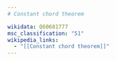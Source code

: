 ```yaml
---
# Constant chord theorem

wikidata: Q60681777
msc_classification: "51"
wikipedia_links:
  - "[[Constant chord theorem]]"
---
```

